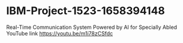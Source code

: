 # IBM-Project-1523-1658394148
Real-Time Communication System Powered by AI for Specially Abled
   YouTube link
     https://youtu.be/m1i78zCSfdc
